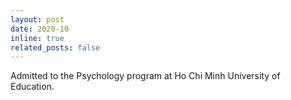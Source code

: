 ```yaml
---
layout: post
date: 2020-10
inline: true
related_posts: false
---
```


Admitted to the Psychology program at Ho Chi Minh University of Education.  
